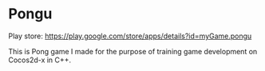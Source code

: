Pongu
=====

Play store: https://play.google.com/store/apps/details?id=myGame.pongu

This is Pong game I made for the purpose of training game development on Cocos2d-x in C++.
